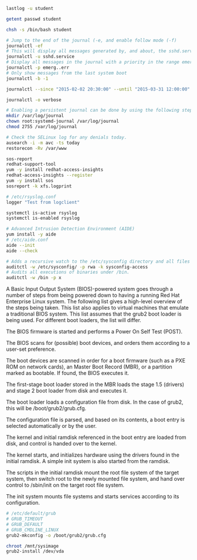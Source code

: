 ```bash
lastlog -u student

getent passwd student

chsh -s /bin/bash student

# Jump to the end of the journal (-e, and enable follow mode (-f)
journalctl -ef
# This will display all messages generated by, and about, the sshd.service systemd unit.
journalctl -u sshd.service
# Display all messages in the journal with a priority in the range emerg up to and including err.
journalctl -p emerg..err
# Only show messages from the last system boot
journalctl -b -1

journalctl --since "2015-02-02 20:30:00" --until "2015-03-31 12:00:00"

journalctl -o verbose

# Enabling a persistent journal can be done by using the following steps:
mkdir /var/log/journal
chown root:systemd-journal /var/log/journal
chmod 2755 /var/log/journal

# Check the SELinux log for any denials today.
ausearch -i -m avc -ts today
restorecon -Rv /var/www

sos-report
redhat-support-tool
yum -y install redhat-access-insights
redhat-access-insights --register
yum -y install sos
sosreport -k xfs.logprint

# /etc/rsyslog.conf
logger "Test from logclient"

systemctl is-active rsyslog
systemctl is-enabled rsyslog

# Advanced Intrusion Detection Environment (AIDE)
yum install -y aide
# /etc/aide.conf
aide --init
aide --check

# Adds a recursive watch to the /etc/sysconfig directory and all files and directories beneath it. Watches for read, write, and attribute change access. Labels log messages with a custom key of sysconfig-access.
auditctl -w /etc/sysconfig/ -p rwa -k sysconfig-access
# Audits all executions of binaries under /bin.
auditctl -w /bin -p x

```

A Basic Input Output System (BIOS)-powered system goes through a number of steps from being powered down to having a running Red Hat Enterprise Linux system. The following list gives a high-level overview of the steps being taken. This list also applies to virtual machines that emulate a traditional BIOS system. This list assumes that the grub2 boot loader is being used. For different boot loaders, the list will differ.

The BIOS firmware is started and performs a Power On Self Test (POST).

The BIOS scans for (possible) boot devices, and orders them according to a user-set preference.

The boot devices are scanned in order for a boot firmware (such as a PXE ROM on network cards), an Master Boot Record (MBR), or a partition marked as bootable. If found, the BIOS executes it.

The first-stage boot loader stored in the MBR loads the stage 1.5 (drivers) and stage 2 boot loader from disk and executes it.

The boot loader loads a configuration file from disk. In the case of grub2, this will be /boot/grub2/grub.cfg.

The configuration file is parsed, and based on its contents, a boot entry is selected automatically or by the user.

The kernel and initial ramdisk referenced in the boot entry are loaded from disk, and control is handed over to the kernel.

The kernel starts, and initializes hardware using the drivers found in the initial ramdisk. A simple init system is also started from the ramdisk.

The scripts in the initial ramdisk mount the root file system of the target system, then switch root to the newly mounted file system, and hand over control to /sbin/init on the target root file system.

The init system mounts file systems and starts services according to its configuration.

```bash
# /etc/default/grub
# GRUB_TIMEOUT
# GRUB_DEFAULT
# GRUB_CMDLINE_LINUX
grub2-mkconfig -o /boot/grub2/grub.cfg

chroot /mnt/sysimage
grub2-install /dev/vda

```